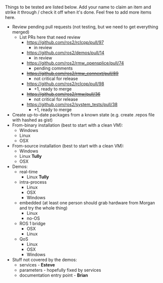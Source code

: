Things to be tested are listed below.
Add your name to claim an item and strike it through / check it off when it's done.
Feel free to add more items here.

* Review pending pull requests (not testing, but we need to get everything merged)
  * List PRs here that need review
    * https://github.com/ros2/rclcpp/pull/97
      * in review
    * https://github.com/ros2/demos/pull/14
      * in review
    * https://github.com/ros2/rmw_opensplice/pull/74
      * pending comments
    * ~~https://github.com/ros2/rmw_connext/pull/89~~
      * not critical for release
    * https://github.com/ros2/rclcpp/pull/98
      * +1, ready to merge
    * ~~https://github.com/ros2/rmw/pull/36~~
      * not critical for release
    * https://github.com/ros2/system_tests/pull/38
      * +1, ready to merge
* Create up-to-date packages from a known state (e.g. create .repos file with hashed as gist)
* From-binary installation (best to start with a clean VM):
  * Windows
  * Linux
  * OSX
* From-source installation (best to start with a clean VM):
  * Windows
  * Linux **Tully**
  * OSX
* Demos:
  * real-time
    * Linux **Tully**
  * intra-process
    * Linux
    * OSX
    * Windows
  * embedded (at least one person should grab hardware from Morgan and try the whole thing)
    * Linux
    * no-OS
  * ROS 1 bridge
    * OSX
    * Linux
  * QoS
    * Linux
    * OSX
    * Windows
* Stuff not covered by the demos:
  * services - **Esteve**
  * parameters - hopefully fixed by services
  * documentation entry point - **Brian**
